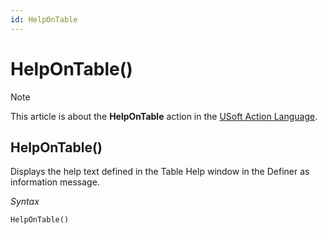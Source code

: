 ```yaml
---
id: HelpOnTable
---
```


# HelpOnTable()



> [!NOTE]
> This article is about the **HelpOnTable** action in the [USoft Action Language](/docs/Task%20flow/Action%20Language%20reference/USoft%20Action%20Language.md).

## **HelpOnTable()**

Displays the help text defined in the Table Help window in the Definer as information message.

*Syntax*

```
HelpOnTable()
```

 